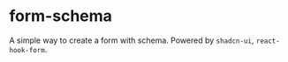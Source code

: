 # form-schema
A simple way to create a form with schema. Powered by `shadcn-ui`, `react-hook-form`.
